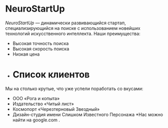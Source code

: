 # NeuroStartUp

*NeuroStartUp* — динамически развивающийся стартап, специализирующийся на поиске с использованием новейших технологий искусственного интеллекта.
Наши преимущества:
* Высокая точность поиска
* Высокая скорость поиска
* Низкая цена
* # Список клиентов
Мы на столько крутые, что уже успели поработать со вкусами:

* ООО «Рога и копыта»
* Издательство «Читый лист»
* Космопорт «Черезтерновый Звездный»
* Дизайн-студия имени Слишком Известного Персонажа
*Нас можно найти на google.com .